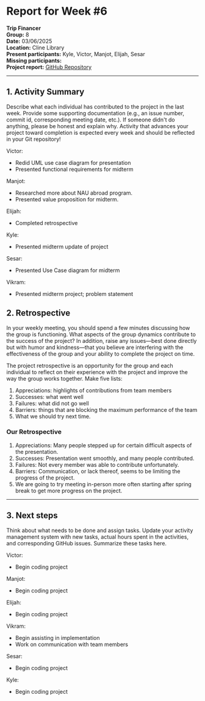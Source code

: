 # Report for Week #6

**Trip Financer**  
**Group:** 8  
**Date:** 03/06/2025  
**Location:** Cline Library  
**Present participants:**   Kyle, Victor, Manjot, Elijah, Sesar      
**Missing participants:**   
**Project report:** [GitHub Repository](https://github.com/sesartrumpet/cs386-pennypilot.git)  

---

## 1. Activity Summary
Describe what each individual has contributed to the project in the last week.  Provide some supporting documentation (e.g., an issue number, commit id, corresponding meeting date, etc.).  If someone didn't do anything, please be honest and explain why. Activity that advances your project toward completion is expected every week and should be reflected in your Git repository!

Victor:  
- Redid UML use case diagram for presentation
- Presented functional requirements for midterm


Manjot:    
- Researched more about NAU abroad program.
- Presented value proposition for midterm.


Elijah:  
- Completed retrospective

Kyle:  
- Presented midterm update of project

Sesar:  
- Presented Use Case diagram for midterm

Vikram:  
- Presented midterm project; problem statement

## 2. Retrospective
In your weekly meeting, you should spend a few minutes discussing how the group is functioning. What aspects of the group dynamics contribute to the success of the project? In addition, raise any issues—best done directly but with humor and kindness—that you believe are interfering with the effectiveness of the group and your ability to complete the project on time.

The project retrospective is an opportunity for the group and each individual to reflect on their experience with the project and improve the way the group works together. Make five lists:

1. Appreciations: highlights of contributions from team members
2. Successes: what went well
3. Failures: what did not go well
4. Barriers: things that are blocking the maximum performance of the team
5. What we should try next time.

### Our Retrospective
1. Appreciations: Many people stepped up for certain difficult aspects of the presentation.
2. Successes: Presentation went smoothly, and many people contributed.
3. Failures: Not every member was able to contribute unfortunately.
4. Barriers: Communication, or lack thereof, seems to be limiting the progress of the project.
5. We are going to try meeting in-person more often starting after spring break to get more progress on the project.
---

## 3. Next steps
Think about what needs to be done and assign tasks. Update your activity management system with new tasks, actual hours spent in the activities, and corresponding GitHub issues.  Summarize these tasks here.

Victor:  
- Begin coding project

Manjot:   
- Begin coding project

Elijah:  
- Begin coding project

Vikram:  
- Begin assisting in implementation 
- Work on communication with team members 

Sesar:  
- Begin coding project

Kyle:  
- Begin coding project
